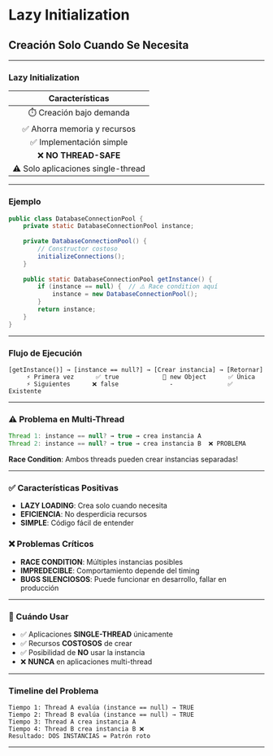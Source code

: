 # Lazy Initialization

##  Creación Solo Cuando Se Necesita

---

### Lazy Initialization

| **Características** |
|:-------------------:|
| ⏱️ Creación bajo demanda |
| ✅ Ahorra memoria y recursos |
| ✅ Implementación simple |
| ❌ **NO THREAD-SAFE** |
| ⚠️ Solo aplicaciones single-thread |

---

### Ejemplo

```java
public class DatabaseConnectionPool {
    private static DatabaseConnectionPool instance;
    
    private DatabaseConnectionPool() {
        // Constructor costoso
        initializeConnections();
    }
    
    public static DatabaseConnectionPool getInstance() {
        if (instance == null) {  // ⚠️ Race condition aquí
            instance = new DatabaseConnectionPool();
        }
        return instance;
    }
}
```

---

### Flujo de Ejecución

```
[getInstance()] → [instance == null?] → [Crear instancia] → [Retornar]
     ⚡ Primera vez      ✅ true            💾 new Object      ✅ Única
     ⚡ Siguientes      ❌ false              -               ✅ Existente
```

---

### ⚠️ Problema en Multi-Thread

```java
Thread 1: instance == null? → true → crea instancia A
Thread 2: instance == null? → true → crea instancia B  ❌ PROBLEMA
```

**Race Condition**: Ambos threads pueden crear instancias separadas!

---

### ✅ Características Positivas

- **LAZY LOADING**: Crea solo cuando necesita
- **EFICIENCIA**: No desperdicia recursos
- **SIMPLE**: Código fácil de entender

### ❌ Problemas Críticos

- **RACE CONDITION**: Múltiples instancias posibles
- **IMPREDECIBLE**: Comportamiento depende del timing
- **BUGS SILENCIOSOS**: Puede funcionar en desarrollo, fallar en producción

---

### 🎯 Cuándo Usar

- ✅ Aplicaciones **SINGLE-THREAD** únicamente
- ✅ Recursos **COSTOSOS** de crear
- ✅ Posibilidad de **NO** usar la instancia
- ❌ **NUNCA** en aplicaciones multi-thread

---

### Timeline del Problema

```
Tiempo 1: Thread A evalúa (instance == null) → TRUE
Tiempo 2: Thread B evalúa (instance == null) → TRUE  
Tiempo 3: Thread A crea instancia A
Tiempo 4: Thread B crea instancia B ❌
Resultado: DOS INSTANCIAS = Patrón roto
```

---
